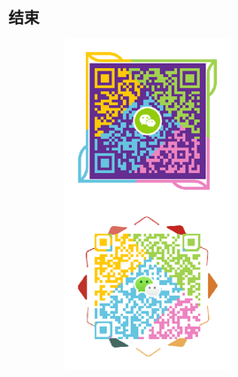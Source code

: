 <!--
 * @version: v0.0.1
 * @Author: hailong.chen
 * @Date: 2019-12-27 19:03:25
 * @LastEditors  : hailong.chen
 * @LastEditTime : 2019-12-28 16:37:46
 * @Descripttion: 
 -->
# 结束
<div  align="center">  
  <img src="./images/wx/1577519185.png"  alt="个人公众号" align=center />

  <img src="./images/wx/1577521788.png"  alt="微信" align=center />
</div>



